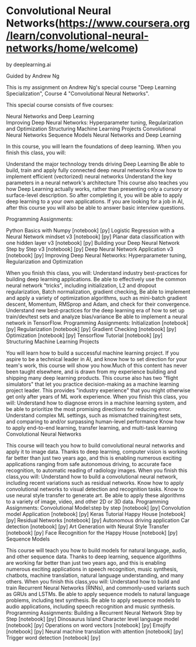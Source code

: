 # Convolutional Neural Networks(https://www.coursera.org/learn/convolutional-neural-networks/home/welcome)

by deeplearning.ai

Guided by Andrew Ng


This is my assignment on Andrew Ng's special course "Deep Learning Specialization", Course 4 "Convolutional Neural Networks".


This special course consists of five courses:

Neural Networks and Deep Learning  
Improving Deep Neural Networks: Hyperparameter tuning, Regularization and Optimization
Structuring Machine Learning Projects
Convolutional Neural Networks
Sequence Models
Neural Networks and Deep Learning

In this course, you will learn the foundations of deep learning. When you finish this class, you will:

Understand the major technology trends driving Deep Learning
Be able to build, train and apply fully connected deep neural networks
Know how to implement efficient (vectorized) neural networks
Understand the key parameters in a neural network's architecture
This course also teaches you how Deep Learning actually works, rather than presenting only a cursory or surface-level description. So after completing it, you will be able to apply deep learning to a your own applications. If you are looking for a job in AI, after this course you will also be able to answer basic interview questions.

Programming Assignments:

Python Basics with Numpy [notebook] [py]
Logistic Regression with a Neural Network mindset v3 [notebook] [py]
Planar data classification with one hidden layer v3 [notebook] [py]
Building your Deep Neural Network Step by Step v3 [notebook] [py]
Deep Neural Network Application v3 [notebook] [py]
Improving Deep Neural Networks: Hyperparameter tuning, Regularization and Optimization

When you finish this class, you will:
Understand industry best-practices for building deep learning applications.
Be able to effectively use the common neural network "tricks", including initialization, L2 and dropout regularization, Batch normalization, gradient checking,
Be able to implement and apply a variety of optimization algorithms, such as mini-batch gradient descent, Momentum, RMSprop and Adam, and check for their convergence.
Understand new best-practices for the deep learning era of how to set up train/dev/test sets and analyze bias/variance
Be able to implement a neural network in TensorFlow.
Programming Assignments:
Initialization [notebook] [py]
Regularization [notebook] [py]
Gradient Checking [notebook] [py]
Optimization [notebook] [py]
Tensorflow Tutorial [notebook] [py]
Structuring Machine Learning Projects

You will learn how to build a successful machine learning project. If you aspire to be a technical leader in AI, and know how to set direction for your team's work, this course will show you how.Much of this content has never been taught elsewhere, and is drawn from my experience building and shipping many deep learning products. This course also has two "flight simulators" that let you practice decision-making as a machine learning project leader. This provides "industry experience" that you might otherwise get only after years of ML work experience.
When you finish this class, you will:
Understand how to diagnose errors in a machine learning system, and be able to prioritize the most promising directions for reducing error.
Understand complex ML settings, such as mismatched training/test sets, and comparing to and/or surpassing human-level performance
Know how to apply end-to-end learning, transfer learning, and multi-task learning
Convolutional Neural Networks

This course will teach you how to build convolutional neural networks and apply it to image data. Thanks to deep learning, computer vision is working far better than just two years ago, and this is enabling numerous exciting applications ranging from safe autonomous driving, to accurate face recognition, to automatic reading of radiology images.
When you finish this class,you will:
Understand how to build a convolutional neural network, including recent variations such as residual networks.
Know how to apply convolutional networks to visual detection and recognition tasks.
Know to use neural style transfer to generate art.
Be able to apply these algorithms to a variety of image, video, and other 2D or 3D data.
Programming Assignments:
Convolutional Model:step by step [notebook] [py]
Convolution model Application [notebook] [py]
Keras Tutorial Happy House [notebook] [py]
Residual Networks [notebook] [py]
Autonomous driving application Car detection [notebook] [py]
Art Generation with Neural Style Transfer [notebook] [py]
Face Recognition for the Happy House [notebook] [py]
Sequence Models

This course will teach you how to build models for natural language, audio, and other sequence data. Thanks to deep learning, sequence algorithms are working far better than just two years ago, and this is enabling numerous exciting applications in speech recognition, music synthesis, chatbots, machine translation, natural language understanding, and many others.
When you finish this class,you will:
Understand how to build and train Recurrent Neural Networks (RNNs), and commonly-used variants such as GRUs and LSTMs.
Be able to apply sequence models to natural language problems, including text synthesis.
Be able to apply sequence models to audio applications, including speech recognition and music synthesis.
Programming Assignments:
Building a Recurrent Neural Network Step by Step [notebook] [py]
Dinosaurus Island Character level language model [notebook] [py]
Operations on word vectors [notebook] [py]
Emojify [notebook] [py]
Neural machine translation with attention [notebook] [py]
Trigger word detection [notebook] [py]
